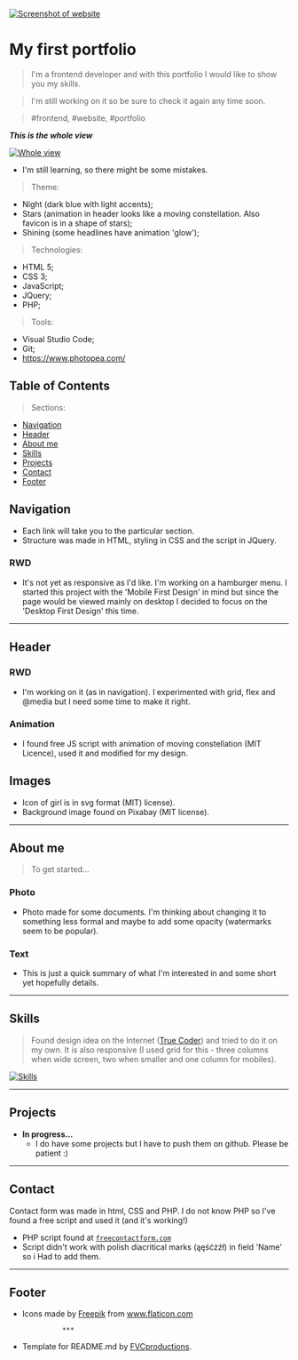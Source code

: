 <a href="www.ewailnicka.pl"><img src="/resources/screenshot.png" title="Ewa Ilnicka" alt="Screenshot of website"></a>

<!-- [![FVCproductions](https://avatars1.githubusercontent.com/u/4284691?v=3&s=200)](http://fvcproductions.com) -->


# My first portfolio

> I'm a frontend developer and with this portfolio I would like to show you my skills.

> I'm still working on it so be sure to check it again any time soon.

> #frontend, #website, #portfolio


***This is the whole view***

[![Whole view](resources/webScreenshot2.png)]()

- I'm still learning, so there might be some mistakes.

> Theme:

- Night (dark blue with light accents);
- Stars (animation in header looks like a moving constellation. Also favicon is in a shape of stars);
- Shining (some headlines have animation 'glow');

> Technologies:

- HTML 5;
- CSS 3;
- JavaScript;
- JQuery;
- PHP;

> Tools:

- Visual Studio Code;
- Git;
- https://www.photopea.com/



## Table of Contents

> Sections:

- [Navigation](#navigation)
- [Header](#header)
- [About me](#aboutme)
- [Skills](#skills)
- [Projects](#projects)
- [Contact](#contact)
- [Footer](#footer)


## Navigation

- Each link will take you to the particular section.
- Structure was made in HTML, styling in CSS and the script in JQuery.

### RWD

- It's not yet as responsive as I'd like. I'm working on a hamburger menu. I started this project with the 'Mobile First Design' in mind but since the page would be viewed mainly on desktop I decided to focus on the 'Desktop First Design' this time.

---

## Header

### RWD

- I'm working on it (as in navigation). I experimented with grid, flex and @media but I need some time to make it right.

### Animation

- I found free JS script with animation of moving constellation (MIT Licence), used it and modified for my design.

## Images

- Icon of girl is in svg format (MIT) license).
- Background image found on Pixabay (MIT license).

---

## About me

> To get started...

### Photo

- Photo made for some documents. I'm thinking about changing it to something less formal and maybe to add some opacity (watermarks seem to be popular).

### Text

- This is just a quick summary of what I'm interested in and some short yet hopefully details.


---

## Skills

> Found design idea on the Internet (<a href="https://www.youtube.com/channel/UCLjtB1XNaiVz-brRDymb5gg" target="_blank">True Coder</a>) and tried to do it on my own. It is also responsive (I used grid for this - three columns when wide screen, two when smaller and one column for mobiles).

[![Skills](resources/skillsgif.gif)]()

---

## Projects

- **In progress...**
    - I do have some projects but I have to push them on github. Please be patient :)

---

## Contact

Contact form was made in html, CSS and PHP. I do not know PHP so I've found a free script and used it (and it's working!)

- PHP script found at <a href="https://www.freecontactform.com/form-guides/html-email-form" target="_blank">`freecontactform.com`</a>
- Script didn't work with polish diacritical marks (ąęśćżźł) in field 'Name' so i Had to add them.

---


## Footer


- Icons made by <a href="https://www.flaticon.com/authors/freepik" title="Freepik">Freepik</a> from <a
                href="https://www.flaticon.com/" title="Flaticon"> www.flaticon.com</a>

                ***
                
- Template for README.md by <a href="http://fvcproductions.com" target="_blank">FVCproductions</a>.
